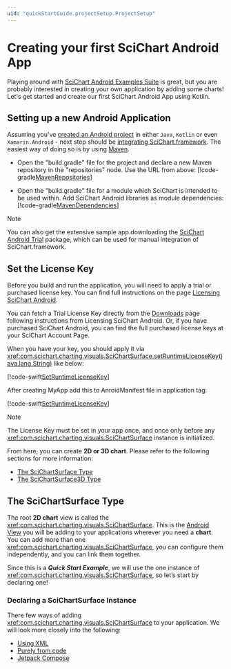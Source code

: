 ```yaml
---
uid: "quickStartGuide.projectSetup.ProjectSetup"
---
```


# Creating your first SciChart Android App

Playing around with [SciChart Android Examples Suite](xref:quickStartGuide.SciChartAndroidExamplesSuite) is great, but you are probably interested in creating your own application by adding some charts! Let's get started and create our first SciChart Android App using Kotlin.

## Setting up a new Android Application
Assuming you've [created an Android project](https://developer.android.com/training/basics/firstapp/creating-project) in either `Java`, `Kotlin` or even `Xamarin.Android` - next step should be [integrating SciChart.framework](xref:userManual.IntegratingSciChartLibraries). The easiest way of doing so is by using [Maven](xref:userManual.IntegratingSciChartLibraries#integrating-scichart-using-maven). 

- Open the "build.gradle" file for the project and declare a new Maven repository in the "repositories" node. Use the URL from above:
[!code-gradle[MavenRepositories](../../../samples/sandbox/settings.gradle#AddSciChartMavenRepositories)]

- Open the "build.gradle" file for a module which SciChart is intended to be used within. Add SciChart Android libraries as module dependencies:
[!code-gradle[MavenDependencies](../../../samples/sandbox/app/build.gradle#DeclareSciChartLibariesAsMavenDependencies)]

> [!NOTE]
> You can also get the extensive sample app downloading the [SciChart Android Trial](https://www.scichart.com/downloads) package, which can be used for manual integration of SciChart.framework.

## Set the License Key
Before you build and run the application, you will need to apply a trial or purchased license key. You can find full instructions on the page [Licensing SciChart Android](https://www.scichart.com/licensing-scichart-android/).

You can fetch a Trial License Key directly from the [Downloads](https://www.scichart.com/downloads/) page following instructions from Licensing SciChart Android. Or, if you have purchased SciChart Android, you can find the full purchased license keys at your SciChart Account Page.

When you have your key, you should apply it via <xref:com.scichart.charting.visuals.SciChartSurface.setRuntimeLicenseKey(java.lang.String)> like below:

[!code-swift[SetRuntimeLicenseKey](../../../samples/sandbox/app/src/main/java/com/scichart/docsandbox/DocSandboxApplication.kt#SetRuntimeLicenseKey)]

After creating MyApp add this to AnroidManifest file in application tag:

[!code-swift[SetRuntimeLicenseKey](../../../samples/sandbox/app/src/main/java/com/scichart/docsandbox/DocSandboxApplication.kt#SetRuntimeLicenseKeyManifest)]

> [!NOTE]
> The License Key must be set in your app once, and once only before any <xref:com.scichart.charting.visuals.SciChartSurface> instance is initialized.

From here, you can create **2D or 3D chart**. Please refer to the following sections for more information:
- [The SciChartSurface Type](#the-scichartsurface-type)
- [The SciChartSurface3D Type](xref:quickStartGuide.projectSetup.AddingChartUsingxml#the-scichartsurface3d-type)

## The SciChartSurface Type
The root **2D chart** view is called the <xref:com.scichart.charting.visuals.SciChartSurface>. This is the [Android View](https://developer.android.com/reference/android/view/View) you will be adding to your applications wherever you need a **chart**. You can add more than one <xref:com.scichart.charting.visuals.SciChartSurface>, you can configure them independently, and you can link them together.

Since this is a ***Quick Start Example***, we will use the one instance of <xref:com.scichart.charting.visuals.SciChartSurface>, so let’s start by declaring one!

### Declaring a SciChartSurface Instance
There few ways of adding <xref:com.scichart.charting.visuals.SciChartSurface> to your application. We will look more closely into the following:
- [Using XML](xref:quickStartGuide.projectSetup.AddingChartUsingxml)
- [Purely from code](xref:quickStartGuide.projectSetup.AddingChartUsingCode)
- [Jetpack Compose](xref:quickStartGuide.projectSetup.AddingChartUsingCompose) 